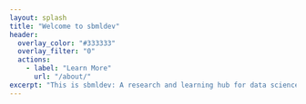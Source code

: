```yaml
---
layout: splash
title: "Welcome to sbmldev"
header:
  overlay_color: "#333333"
  overlay_filter: "0"
  actions:
    - label: "Learn More"
      url: "/about/"
excerpt: "This is sbmldev: A research and learning hub for data science and machine learning."
---
```

